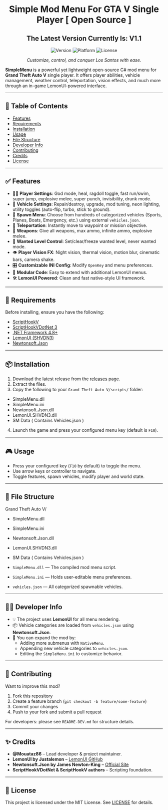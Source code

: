 <h1 align="center">Simple Mod Menu For GTA V Single Player [ Open Source ]</h1>
<h2 align="center">The Latest Version Currently Is: V1.1</h2>

<p align="center">
  <img src="https://img.shields.io/badge/version-v1.1-blue" alt="Version">
  <img src="https://img.shields.io/badge/platform-PC-brightgreen" alt="Platform">
  <img src="https://img.shields.io/badge/license-MIT-lightgrey" alt="License">
</p>

<p align="center">
  <i>Customize, control, and conquer Los Santos with ease.</i>
</p>

**SimpleMenu** is a powerful yet lightweight open-source C# mod menu for **Grand Theft Auto V** single player. It offers player abilities, vehicle management, weather control, teleportation, vision effects, and much more through an in-game LemonUI-powered interface.

---

## 📑 Table of Contents

- [Features](#-features)
- [Requirements](#-requirements)
- [Installation](#-installation)
- [Usage](#-usage)
- [File Structure](#-file-structure)
- [Developer Info](#-developer-info)
- [Contributing](#-contributing)
- [Credits](#-credits)
- [License](#-license)

---

## ✅ Features

- 🚶‍♂️ **Player Settings**: God mode, heal, ragdoll toggle, fast run/swim, super jump, explosive melee, super punch, invisibility, drunk mode.
- 🚗 **Vehicle Settings**: Repair/destroy, upgrade, mod tuning, neon lighting, utility toggles (auto-flip, turbo, stick to ground).
- 🚙 **Spawn Menu**: Choose from hundreds of categorized vehicles (Sports, Planes, Boats, Emergency, etc.) using external `vehicles.json`.
- 🧭 **Teleportation**: Instantly move to waypoint or mission objective.
- 🔫 **Weapons**: Give all weapons, max ammo, infinite ammo, explosive melee.
- 🚓 **Wanted Level Control**: Set/clear/freeze wanted level, never wanted mode.
- 👁️ **Player Vision FX**: Night vision, thermal vision, motion blur, cinematic bars, camera shake.
- 🎛️ **Customizable INI Config**: Modify `OpenKey` and menu preferences.
- 🧩 **Modular Code**: Easy to extend with additional LemonUI menus.
- 🛠️ **LemonUI Powered**: Clean and fast native-style UI framework.

---

## 🔧 Requirements

Before installing, ensure you have the following:

- [ScriptHookV](http://www.dev-c.com/gtav/scripthookv/)
- [ScriptHookVDotNet 3](https://github.com/crosire/scripthookvdotnet)
- [.NET Framework 4.8+](https://dotnet.microsoft.com/en-us/download/dotnet-framework/net48)
- [LemonUI (SHVDN3)](https://github.com/LemonUIbyLemon/LemonUI)
- [Newtonsoft.Json](https://www.newtonsoft.com/json)

---

## 📦 Installation

1. Download the latest release from the [releases](https://github.com/Mouataz86/SimpleMenu/releases) page.
2. Extract the files.
3. Copy the following to your `Grand Theft Auto V/scripts/` folder:
- SimpleMenu.dll
- SimpleMenu.ini
- Newtonsoft.Json.dll
- LemonUI.SHVDN3.dll
- SM Data ( Contains Vehicles.json )


4. Launch the game and press your configured menu key (default is `F10`).

---

## 🎮 Usage

- Press your configured key (`F10` by default) to toggle the menu.
- Use arrow keys or controller to navigate.
- Toggle features, spawn vehicles, modify player and world state.

---

## 📁 File Structure

Grand Theft Auto V/
- SimpleMenu.dll
- SimpleMenu.ini
- Newtonsoft.Json.dll
- LemonUI.SHVDN3.dll
- SM Data ( Contains Vehicles.json )


- `SimpleMenu.dll` — The compiled mod menu script.
- `SimpleMenu.ini` — Holds user-editable menu preferences.
- `vehicles.json` — All categorized spawnable vehicles.

---

## 👨‍💻 Developer Info

- 💡 The project uses **LemonUI** for all menu rendering.
- 📦 Vehicle categories are loaded from `vehicles.json` using **Newtonsoft.Json**.
- 🎯 You can expand the mod by:
  - Adding more submenus with `NativeMenu`.
  - Appending new vehicle categories to `vehicles.json`.
  - Editing the `SimpleMenu.ini` to customize behavior.

---

## 🤝 Contributing

Want to improve this mod?

1. Fork this repository
2. Create a feature branch (`git checkout -b feature/some-feature`)
3. Commit your changes
4. Push to your fork and submit a pull request

For developers: please see `README-DEV.md` for structure details.

---

## ✨ Credits

- **@Mouataz86** – Lead developer & project maintainer.
- **LemonUI by Justalemon** – [LemonUI GitHub](https://github.com/LemonUIbyLemon/LemonUI)
- **Newtonsoft.Json by James Newton-King** – [Official Site](https://www.newtonsoft.com/json)
- **ScriptHookVDotNet & ScriptHookV authors** – Scripting foundation.

---

## 📜 License

This project is licensed under the MIT License. See [LICENSE](LICENSE) for details.

